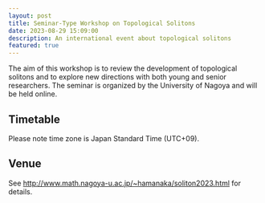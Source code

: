 ```yaml
---
layout: post
title: Seminar-Type Workshop on Topological Solitons
date: 2023-08-29 15:09:00
description: An international event about topological solitons
featured: true
---
```



The aim of this workshop is to review the development of topological solitons and to explore new directions with both young and senior researchers. The seminar is organized by the University of Nagoya and will be held online. 

## Timetable

<div class="embeddable_schedule" shortname="soliton2023" daterange="future"></div>
<script src="https://researchseminars.org/embed_seminars.js" onload="seminarEmbedder.initialize({'addCSS': true});"></script>

Please note time zone is Japan Standard Time (UTC+09).

## Venue

See <http://www.math.nagoya-u.ac.jp/~hamanaka/soliton2023.html> for details.
